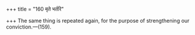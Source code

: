 +++
title = "160 मृते भर्तरि"

+++
The same thing is repeated again, for the purpose of strengthening our
conviction.—(159).


